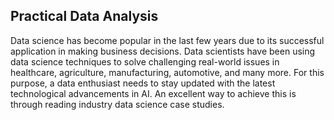 ## Practical Data Analysis

Data science has become popular in the last few years due to its successful application in making business decisions. Data scientists have been using data science techniques to solve challenging real-world issues in healthcare, agriculture, manufacturing, automotive, and many more. For this purpose, a data enthusiast needs to stay updated with the latest technological advancements in AI. An excellent way to achieve this is through reading industry data science case studies.
